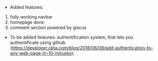 * Added features:
1) fully working navbar
2) homepage done
3) comment section powered by giscus

* To be added features:
authentification system, that lets you authentificate using github (https://developer.okta.com/blog/2018/06/08/add-authentication-to-any-web-page-in-10-minutes);
